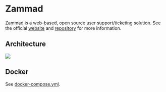 # Zammad

Zammad is a web-based, open source user support/ticketing solution. See the official [website](https://zammad.org/) and [repository](https://github.com/zammad/zammad) for more information.

## Architecture

<img src="https://github.com/bunkerity/bunkerized-nginx/blob/master/examples/zammad/architecture.png?raw=true" />

## Docker

See [docker-compose.yml](https://github.com/bunkerity/bunkerized-nginx/blob/master/examples/zammad/docker-compose.yml).
